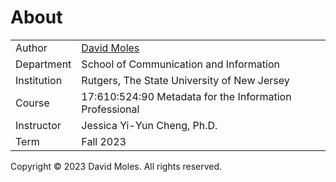 # About

|             |                                                         |
|-------------|---------------------------------------------------------|
| Author      | [David Moles](https://dmoles.info)                      |
| Department  | School of Communication and Information                 |
| Institution | Rutgers, The State University of New Jersey             |
| Course      | 17:610:524:90 Metadata for the Information Professional |
| Instructor  | Jessica Yi-Yun Cheng, Ph.D.                             |
| Term        | Fall 2023                                               |

Copyright © 2023 David Moles. All rights reserved.
